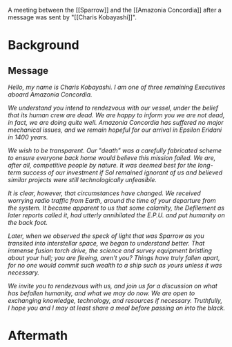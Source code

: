 A meeting between the [[Sparrow]] and the [[Amazonia Concordia]] after a message was sent by "[[Charis Kobayashi]]".

# Background
## Message
*Hello, my name is Charis Kobayashi. I am one of three remaining Executives aboard Amazonia Concordia.* 

*We understand you intend to rendezvous with our vessel, under the belief that its human crew are dead. We are happy to inform you we are not dead, in fact, we are doing quite well. Amazonia Concordia has suffered no major mechanical issues, and we remain hopeful for our arrival in Epsilon Eridani in 1400 years.* 

*We wish to be transparent. Our "death" was a carefully fabricated scheme to ensure everyone back home would believe this mission failed. We are, after all, competitive people by nature. It was deemed best for the long-term success of our investment if Sol remained ignorant of us and believed similar projects were still technologically unfeasible.* 

*It is clear, however, that circumstances have changed. We received worrying radio traffic from Earth, around the time of your departure from the system. It became apparent to us that some calamity, the Defilement as later reports called it, had utterly annihilated the E.P.U. and put humanity on the back foot.* 

*Later, when we observed the speck of light that was Sparrow as you transited into interstellar space, we began to understand better. That immense fusion torch drive, the science and survey equipment bristling about your hull; you are fleeing, aren't you? Things have truly fallen apart, for no one would commit such wealth to a ship such as yours unless it was necessary.* 

*We invite you to rendezvous with us, and join us for a discussion on what has befallen humanity, and what we may do now. We are open to exchanging knowledge, technology, and resources if necessary. Truthfully, I hope you and I may at least share a meal before passing on into the black.*

# Aftermath
